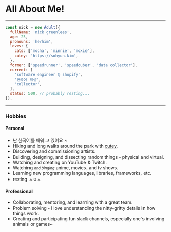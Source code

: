 # All About Me!

---

```javascript
const nick = new Adult({
  fullName: 'nick greenlees',
  age: 25,
  pronouns: 'he/him',
  loves: {
    cats: ['mocha', 'minnie', 'moxie'],
    cutey: 'https://sohyun.kim',
  },
  former: ['speedrunner', 'speedcuber', 'data collector'],
  current: [
    'software engineer @ shopify',
    '한국어 학생',
    'collector',
  ],
  status: 500, // probably resting...
}),
```

---

### Hobbies

<!-- tabs:start -->

#### **Personal**

- 난 한국어를 배워 고 있어요 ~
- Hiking and long walks around the park with [cutey](https://sohyun.kim).
- Discovering and commissioning artists.
- Building, designing, and dissecting random things - physical and virtual.
- Watching and creating on YouTube & Twitch.
- Watching <small>_and binging_</small> anime, movies, and tv shows.
- Learning new programming languages, libraries, frameworks, etc.
- resting ㅅㅇㅅ

#### **Professional**

- Collaborating, mentoring, and learning with a great team.
- Problem solving - I love understanding the nitty-gritty details in how things work.
- Creating and participating fun slack channels, especially one's involving animals or games~

<!-- tabs:end -->
